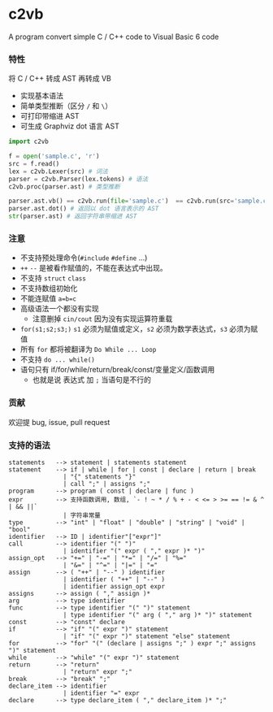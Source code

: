 # c2vb

A program convert simple C / C++ code to Visual Basic 6 code

### 特性

将 C / C++ 转成 AST 再转成 VB

- 实现基本语法
- 简单类型推断（区分 `/` 和 `\`）
- 可打印带缩进 AST
- 可生成 Graphviz dot 语言 AST

```python
import c2vb

f = open('sample.c', 'r')
src = f.read()
lex = c2vb.Lexer(src) # 词法
parser = c2vb.Parser(lex.tokens) # 语法
c2vb.proc(parser.ast) # 类型推断

parser.ast.vb() == c2vb.run(file='sample.c')  == c2vb.run(src='sample.c') # 返回 VB 代码
parser.ast.dot() # 返回以 dot 语言表示的 AST
str(parser.ast) # 返回字符串带缩进 AST
```

### 注意

- 不支持预处理命令(`#include` `#define` ...)
- `++`  `--` 是被看作赋值的，不能在表达式中出现。
- 不支持 `struct` `class`
- 不支持数组初始化
- 不能连赋值 `a=b=c`
- 高级语法一个都没有实现
  - 注意删掉 `cin/cout` 因为没有实现运算符重载
- `for(s1;s2;s3;)` `s1` 必须为赋值或定义，`s2` 必须为数学表达式，`s3` 必须为赋值
- 所有 `for` 都将被翻译为 `Do While ... Loop`
- 不支持 `do ... while()`
- 语句只有 if/for/while/return/break/const/变量定义/函数调用
  - 也就是说 表达式 加 `;` 当语句是不行的

### 贡献

欢迎提 bug, issue, pull request

### 支持的语法

```
statements   --> statement | statements statement
statement    --> if | while | for | const | declare | return | break
               | "{" statements "}"
               | call ";" | assigns ";"
program      --> program ( const | declare | func )
expr         --> 支持函数调用, 数组, `- ! ~ * / % + - < <= > >= == != & ^ | && ||`
               | 字符串常量
type         --> "int" | "float" | "double" | "string" | "void" | "bool"
identifier   --> ID | identifier"["expr"]"
call         --> identifier "(" ")"
               | identifier "(" expr ( "," expr )* ")"
assign_opt   --> "+=" | "-=" | "*=" | "/=" | "%=" 
               | "&=" | "^=" | "|=" | "="
assign       --> ( "++" | "--" ) identifier
               | identifier ( "++" | "--" )
               | identifier assign_opt expr
assigns      --> assign ( "," assign )*
arg          --> type identifier
func         --> type identifier "(" ")" statement
               | type identifier "(" arg ( "," arg )* ")" statement
const        --> "const" declare
if           --> "if" "(" expr ")" statement
               | "if" "(" expr ")" statement "else" statement
for          --> "for" "(" (declare | assigns ";" ) expr ";" assigns ")" statement
while        --> "while" "(" expr ")" statement
return       --> "return"
               | "return" expr ";"
break        --> "break" ";"
declare_item --> identifier
               | identifier "=" expr
declare      --> type declare_item ( "," declare_item )* ";"
```

